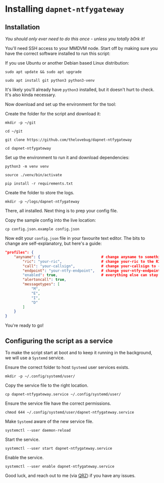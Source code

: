 # Installing `dapnet-ntfygateway`

## Installation

*You should only ever need to do this once - unless you totally b0rk it!*

You'll need SSH access to your MMDVM node. Start off by making sure you have the correct software installed to run this script:

If you use Ubuntu or another Debian based Linux distribution:

```shell
sudo apt update && sudo apt upgrade
```

```shell
sudo apt install git python3 python3-venv
```

It's likely you'll already have `python3` installed, but it doesn't hurt to check.  It's also kinda necessary.

Now download and set up the environment for the tool:

Create the folder for the script and download it:

```shell
mkdir -p ~/git
```

```shell
cd ~/git
```

```shell
git clone https://github.com/thelovebug/dapnet-ntfygateway
```

```shell
cd dapnet-ntfygateway
```

Set up the environment to run it and download dependencies:

```shell
python3 -m venv venv
```

```shell
source ./venv/bin/activate
```

```shell
pip install -r requirements.txt
```

Create the folder to store the logs.

```shell
mkdir -p ~/logs/dapnet-ntfygateway
```

There, all installed.  Next thing is to prep your config file.

Copy the sample config into the live location:

```shell
cp config.json.example config.json
```

Now edit your `config.json` file in your favourite text editor.  The bits to change are self-explanatory, but here's a guide:

```json
"profiles": {
    "anyname": {                            # change anyname to something that helps you identify this profile - your DMR ID perhaps?
        "ric": "your-ric",                  # change your-ric to the RIC provided by DAPNET, it's usually a variation on your DMR ID
        "call": "your-callsign",            # change your-callsign to - guess what? - your callsign, case isn't important
        "endpoint": "your-ntfy-endpoint",   # change your-ntfy-endpoint, it'll start with https://ntfy.sh/ - check that website for info
        "enabled": true,                    # everything else can stay as is for now
        "alertoncall": true,
        "messagetypes": [
            "M",
            "E",
            "I",
            "D"
        ]
    }
}
```

You're ready to go!

## Configuring the script as a service

To make the script start at boot and to keep it running in the background, we will use a `Systemd` service.

Ensure the correct folder to host `Systemd` user services exists.

```shell
mkdir -p ~/.config/systemd/user/
```

Copy the service file to the right location.

``` shell
cp dapnet-ntfygateway.service ~/.config/systemd/user/
```

Ensure the service file have the correct permissions.

``` shell
chmod 644 ~/.config/systemd/user/dapnet-ntfygateway.service
```

Make `Systemd` aware of the new service file.

```shell
systemctl --user daemon-reload
```

Start the service.

```shell
systemctl --user start dapnet-ntfygateway.service
```

Enable the service.

```shell
systemctl --user enable dapnet-ntfygateway.service
```

Good luck, and reach out to me (via [QRZ](https://qrz.com/db/M7TLB)) if you have any issues.
